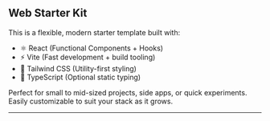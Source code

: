 ## Web Starter Kit

This is a flexible, modern starter template built with:

- ⚛️ React (Functional Components + Hooks)
- ⚡ Vite (Fast development + build tooling)
- 🎨 Tailwind CSS (Utility-first styling)
- 🧠 TypeScript (Optional static typing)

Perfect for small to mid-sized projects, side apps, or quick experiments. Easily customizable to suit your stack as it grows.

---
